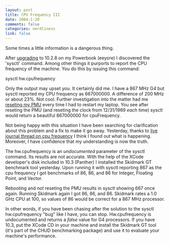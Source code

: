 ```yaml
--- 
layout: post
title: CPU Frequency III
date: 2004-1-20
comments: false
categories: nerdliness
link: false
---
```

Some times a little information is a dangerous thing.

After <a href="http://www.zanshin.net/blogs/000296.html" title="original cpu frequency posting">upgrading</a> to 10.2.8 on my Powerbook (eeyore) I discovered the 'sysctl' command. Among other things it purports to report the CPU frequency of the machine. You do this by issuing this command:

sysctl hw.cpufrequency

Only the output may upset you. It certainly did me. I have a 867 MHz G4 but sysctl reported my CPU frequency as 667000000. A difference of 200 MHz or about 23%. Not cool. Further investigation into the matter had me <a href="http://www.zanshin.net/blogs/000309.html" title="follow up cpu frequency posting">reseting my PMU</a> every time I had to restart my laptop. You see after reseting the PMU (and reseting the clock from 12/31/1969 <i>each</i> time) sysctl would return a beautiful 867000000 for cpuFrequency.

Not being happy with this situation I have been searching for clarification about this problem and a fix to make it go away. Yesterday, thanks to <a href="http://www.livejournal.com/community/macosx/1980838.html" title="live journal thread on cpu frequency">live journal thread on cpu frequency</a> I think I found out what is happening. Moreover, I have confidence that my understanding is now the truth.

The hw.cpufrequency is an <i>undocumented</i> parameter of the sysctl command. Its results are not accurate. With the help of the XCode developer's disk included in 10.3 (Panther) I installed the Skidmark GT benchmark tool yesterday. Upon running it with sysctl reporting 867 as the cpu frequency I got benchmarks of 86, 86, and 86 for Integer, Floating Point, and Vector.

Rebooting and <i>not</i> reseting the PMU results in sysctl showing 667 once again. Running Skidmark again I got 86, 86, and 86. Skidmark rates a 1.0 GHz CPU at 100, so values of 86 would be correct for a 867 MHz processor.

In other words, if you have been chasing after the solution to the sysctl hw.cpufrequency "bug" like I have, you can stop. Hw.cpufrequency is undocumented and returns a <i>false</i> value for G4 processors. If you have 10.3, put the XCode CD in your machine and install the Skidmark GT tool (it's part of the CHUD benchmarking package) and use it to evaluate your machine's performance.
